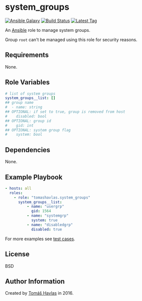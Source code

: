 system_groups
=============

[![Ansible Galaxy][galaxy_image]][galaxy_link]
[![Build Status][travis_image]][travis_link]
[![Latest Tag][tag_image]][tag_link]

An [Ansible](https://www.ansible.com/) role to manage system groups.

Group `root` can't be managed using this role for security reasons.

Requirements
------------

None.

Role Variables
--------------

```yaml
# list of system groups
system_groups__list: []
## group name
#  - name: string
## OPTIONAL: if set to true, group is removed from host
#    disabled: bool
## OPTIONAL: group id
#    gid: int
## OPTIONAL: system group flag
#    system: bool
```

Dependencies
------------

None.

Example Playbook
----------------

```yaml
- hosts: all
  roles:
    - role: "tomashavlas.system_groups"
      system_groups__list:
          - name: "usergrp"
            gid: 1564
          - name: "systemgrp"
            system: true
          - name: "disabledgrp"
            disabled: true
```

For more examples see [test cases](https://github.com/tomashavlas/ansible-role-system_groups/tree/master/tests).

License
-------

BSD

Author Information
------------------

Created by [Tomáš Havlas](https://github.com/tomashavlas) in 2016.

[galaxy_image]: https://img.shields.io/badge/galaxy-tomashavlas.system__groups-blue.svg?style=flat
[galaxy_link]: https://galaxy.ansible.com/tomashavlas/system_groups/
[tag_image]: https://img.shields.io/github/tag/tomashavlas/ansible-role-system_groups.svg
[tag_link]: https://github.com/tomashavlas/ansible-role-system_groups/tags
[travis_image]: https://travis-ci.org/tomashavlas/ansible-role-system_groups.svg?branch=master
[travis_link]: https://travis-ci.org/tomashavlas/ansible-role-system_groups/
